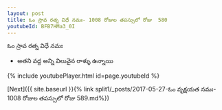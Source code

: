 ```yaml
---
layout: post
title: ఓం స్రావ రత్న విధే నమః- 1008 రోజుల తపస్సులో రోజు  580
youtubeId: BFB7HMa3_0I
---
```

 
 
 ఓం స్రావ రత్న విధే నమః  
 
 -  అతని వద్ద అన్ని విలువైన రాళ్ళు ఉన్నాయి 
 
  
 
  
 
 
 
 
 
 


{% include youtubePlayer.html id=page.youtubeId %}
 
[Next]({{ site.baseurl }}{% link  split1/_posts/2017-05-27-ఓం వృక్షయత నమః- 1008 రోజుల తపస్సులో రోజు  589.md%})
 
